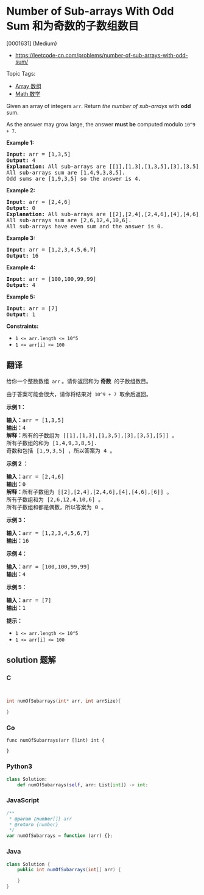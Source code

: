 # Number of Sub-arrays With Odd Sum 和为奇数的子数组数目

[0001631] (Medium)

- https://leetcode-cn.com/problems/number-of-sub-arrays-with-odd-sum/

Topic Tags:

- [Array 数组](https://leetcode-cn.com/tag/array/)
- [Math 数学](https://leetcode-cn.com/tag/math/)

Given an array of integers `arr`. Return _the number of sub-arrays_ with **odd** sum.

As the answer may grow large, the answer **must be** computed modulo `10^9 + 7`.

**Example 1:**

<pre><strong>Input:</strong> arr = [1,3,5]
<strong>Output:</strong> 4
<strong>Explanation:</strong> All sub-arrays are [[1],[1,3],[1,3,5],[3],[3,5],[5]]
All sub-arrays sum are [1,4,9,3,8,5].
Odd sums are [1,9,3,5] so the answer is 4.
</pre>

**Example 2:**

<pre><strong>Input:</strong> arr = [2,4,6]
<strong>Output:</strong> 0
<strong>Explanation:</strong> All sub-arrays are [[2],[2,4],[2,4,6],[4],[4,6],[6]]
All sub-arrays sum are [2,6,12,4,10,6].
All sub-arrays have even sum and the answer is 0.
</pre>

**Example 3:**

<pre><strong>Input:</strong> arr = [1,2,3,4,5,6,7]
<strong>Output:</strong> 16
</pre>

**Example 4:**

<pre><strong>Input:</strong> arr = [100,100,99,99]
<strong>Output:</strong> 4
</pre>

**Example 5:**

<pre><strong>Input:</strong> arr = [7]
<strong>Output:</strong> 1
</pre>

**Constraints:**

- `1 <= arr.length <= 10^5`
- `1 <= arr[i] <= 100`

## 翻译

给你一个整数数组  `arr` 。请你返回和为 **奇数**  的子数组数目。

由于答案可能会很大，请你将结果对  `10^9 + 7`  取余后返回。

**示例 1：**

<pre><strong>输入：</strong>arr = [1,3,5]
<strong>输出：</strong>4
<strong>解释：</strong>所有的子数组为 [[1],[1,3],[1,3,5],[3],[3,5],[5]] 。
所有子数组的和为 [1,4,9,3,8,5].
奇数和包括 [1,9,3,5] ，所以答案为 4 。
</pre>

**示例 2 ：**

<pre><strong>输入：</strong>arr = [2,4,6]
<strong>输出：</strong>0
<strong>解释：</strong>所有子数组为 [[2],[2,4],[2,4,6],[4],[4,6],[6]] 。
所有子数组和为 [2,6,12,4,10,6] 。
所有子数组和都是偶数，所以答案为 0 。
</pre>

**示例 3：**

<pre><strong>输入：</strong>arr = [1,2,3,4,5,6,7]
<strong>输出：</strong>16
</pre>

**示例 4：**

<pre><strong>输入：</strong>arr = [100,100,99,99]
<strong>输出：</strong>4
</pre>

**示例 5：**

<pre><strong>输入：</strong>arr = [7]
<strong>输出：</strong>1
</pre>

**提示：**

- `1 <= arr.length <= 10^5`
- `1 <= arr[i] <= 100`

## solution 题解

### C

```c


int numOfSubarrays(int* arr, int arrSize){

}
```

### Go

```golang
func numOfSubarrays(arr []int) int {

}
```

### Python3

```python
class Solution:
    def numOfSubarrays(self, arr: List[int]) -> int:
```

### JavaScript

```javascript
/**
 * @param {number[]} arr
 * @return {number}
 */
var numOfSubarrays = function (arr) {};
```

### Java

```java
class Solution {
    public int numOfSubarrays(int[] arr) {

    }
}
```

